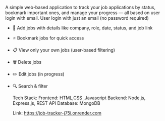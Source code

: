 A simple web-based application to track your job applications by status, bookmark important ones, and manage your progress — all based on user login with email.
User login with just an email (no password required)
- 📝 Add jobs with details like company, role, date, status, and job link
- ⭐ Bookmark jobs for quick access
- 📋 View only your own jobs (user-based filtering)
- 🗑 Delete jobs
- ✏️ Edit jobs (in progress)
- 🔍 Search & filter

  Tech Stack:
  Frontend: HTML,CSS ,Javascript
  Backend: Node.js, Express.js, REST API
  Database: MongoDB

  Link: https://job-tracker-j75i.onrender.com
